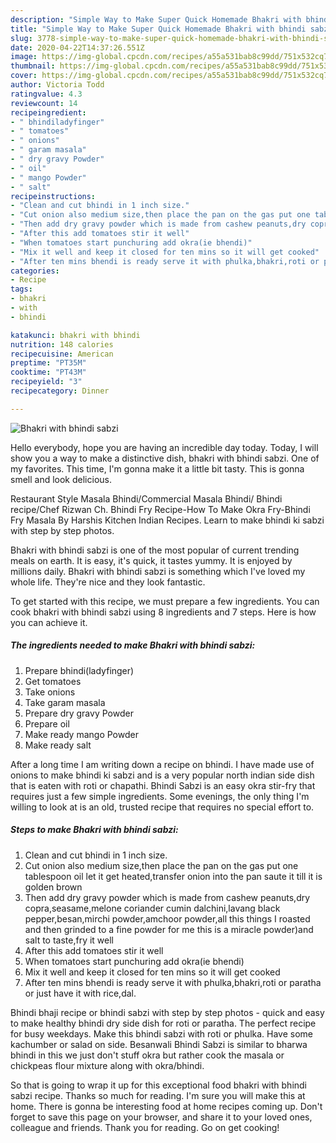 ```yaml
---
description: "Simple Way to Make Super Quick Homemade Bhakri with bhindi sabzi"
title: "Simple Way to Make Super Quick Homemade Bhakri with bhindi sabzi"
slug: 3778-simple-way-to-make-super-quick-homemade-bhakri-with-bhindi-sabzi
date: 2020-04-22T14:37:26.551Z
image: https://img-global.cpcdn.com/recipes/a55a531bab8c99dd/751x532cq70/bhakri-with-bhindi-sabzi-recipe-main-photo.jpg
thumbnail: https://img-global.cpcdn.com/recipes/a55a531bab8c99dd/751x532cq70/bhakri-with-bhindi-sabzi-recipe-main-photo.jpg
cover: https://img-global.cpcdn.com/recipes/a55a531bab8c99dd/751x532cq70/bhakri-with-bhindi-sabzi-recipe-main-photo.jpg
author: Victoria Todd
ratingvalue: 4.3
reviewcount: 14
recipeingredient:
- " bhindiladyfinger"
- " tomatoes"
- " onions"
- " garam masala"
- " dry gravy Powder"
- " oil"
- " mango Powder"
- " salt"
recipeinstructions:
- "Clean and cut bhindi in 1 inch size."
- "Cut onion also medium size,then place the pan on the gas put one tablespoon oil let it get heated,transfer onion into the pan saute it till it is golden brown"
- "Then add dry gravy powder which is made from cashew peanuts,dry copra,seasame,melone coriander cumin dalchini,lavang black pepper,besan,mirchi powder,amchoor powder,all this things I roasted and then grinded to a fine powder for me this is a miracle powder)and salt to taste,fry it well"
- "After this add tomatoes stir it well"
- "When tomatoes start punchuring add okra(ie bhendi)"
- "Mix it well and keep it closed for ten mins so it will get cooked"
- "After ten mins bhendi is ready serve it with phulka,bhakri,roti or paratha or just have it with rice,dal."
categories:
- Recipe
tags:
- bhakri
- with
- bhindi

katakunci: bhakri with bhindi 
nutrition: 148 calories
recipecuisine: American
preptime: "PT35M"
cooktime: "PT43M"
recipeyield: "3"
recipecategory: Dinner

---
```



![Bhakri with bhindi sabzi](https://img-global.cpcdn.com/recipes/a55a531bab8c99dd/751x532cq70/bhakri-with-bhindi-sabzi-recipe-main-photo.jpg)

Hello everybody, hope you are having an incredible day today. Today, I will show you a way to make a distinctive dish, bhakri with bhindi sabzi. One of my favorites. This time, I'm gonna make it a little bit tasty. This is gonna smell and look delicious.

Restaurant Style Masala Bhindi/Commercial Masala Bhindi/ Bhindi recipe/Chef Rizwan Ch. Bhindi Fry Recipe-How To Make Okra Fry-Bhindi Fry Masala By Harshis Kitchen Indian Recipes. Learn to make bhindi ki sabzi with step by step photos.

Bhakri with bhindi sabzi is one of the most popular of current trending meals on earth. It is easy, it's quick, it tastes yummy. It is enjoyed by millions daily. Bhakri with bhindi sabzi is something which I've loved my whole life. They're nice and they look fantastic.


To get started with this recipe, we must prepare a few ingredients. You can cook bhakri with bhindi sabzi using 8 ingredients and 7 steps. Here is how you can achieve it.

<!--inarticleads1-->

##### The ingredients needed to make Bhakri with bhindi sabzi:

1. Prepare  bhindi(ladyfinger)
1. Get  tomatoes
1. Take  onions
1. Take  garam masala
1. Prepare  dry gravy Powder
1. Prepare  oil
1. Make ready  mango Powder
1. Make ready  salt


After a long time I am writing down a recipe on bhindi. I have made use of onions to make bhindi ki sabzi and is a very popular north indian side dish that is eaten with roti or chapathi. Bhindi Sabzi is an easy okra stir-fry that requires just a few simple ingredients. Some evenings, the only thing I&#39;m willing to look at is an old, trusted recipe that requires no special effort to. 

<!--inarticleads2-->

##### Steps to make Bhakri with bhindi sabzi:

1. Clean and cut bhindi in 1 inch size.
1. Cut onion also medium size,then place the pan on the gas put one tablespoon oil let it get heated,transfer onion into the pan saute it till it is golden brown
1. Then add dry gravy powder which is made from cashew peanuts,dry copra,seasame,melone coriander cumin dalchini,lavang black pepper,besan,mirchi powder,amchoor powder,all this things I roasted and then grinded to a fine powder for me this is a miracle powder)and salt to taste,fry it well
1. After this add tomatoes stir it well
1. When tomatoes start punchuring add okra(ie bhendi)
1. Mix it well and keep it closed for ten mins so it will get cooked
1. After ten mins bhendi is ready serve it with phulka,bhakri,roti or paratha or just have it with rice,dal.


Bhindi bhaji recipe or bhindi sabzi with step by step photos - quick and easy to make healthy bhindi dry side dish for roti or paratha. The perfect recipe for busy weekdays. Make this bhindi sabzi with roti or phulka. Have some kachumber or salad on side. Besanwali Bhindi Sabzi is similar to bharwa bhindi in this we just don&#39;t stuff okra but rather cook the masala or chickpeas flour mixture along with okra/bhindi. 

So that is going to wrap it up for this exceptional food bhakri with bhindi sabzi recipe. Thanks so much for reading. I'm sure you will make this at home. There is gonna be interesting food at home recipes coming up. Don't forget to save this page on your browser, and share it to your loved ones, colleague and friends. Thank you for reading. Go on get cooking!
